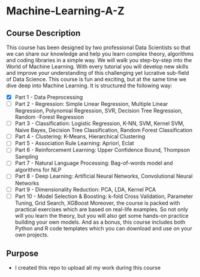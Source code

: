 # Machine-Learning-A-Z
## Course Description

This course has been designed by two professional Data Scientists so that we can share our knowledge and help you learn complex theory, algorithms and coding libraries in a simple way.
We will walk you step-by-step into the World of Machine Learning. With every tutorial you will develop new skills and improve your understanding of this challenging yet lucrative sub-field of Data Science.
This course is fun and exciting, but at the same time we dive deep into Machine Learning. It is structured the following way:
- [x] Part 1 - Data Preprocessing
- [ ] Part 2 - Regression: Simple Linear Regression, Multiple Linear Regression, Polynomial Regression, SVR, Decision Tree Regression, Random -Forest Regression
- [ ] Part 3 - Classification: Logistic Regression, K-NN, SVM, Kernel SVM, Naive Bayes, Decision Tree Classification, Random Forest Classification
- [ ] Part 4 - Clustering: K-Means, Hierarchical Clustering
- [ ] Part 5 - Association Rule Learning: Apriori, Eclat
- [ ] Part 6 - Reinforcement Learning: Upper Confidence Bound, Thompson Sampling
- [ ] Part 7 - Natural Language Processing: Bag-of-words model and algorithms for NLP
- [ ] Part 8 - Deep Learning: Artificial Neural Networks, Convolutional Neural Networks
- [ ] Part 9 - Dimensionality Reduction: PCA, LDA, Kernel PCA
- [ ] Part 10 - Model Selection & Boosting: k-fold Cross Validation, Parameter Tuning, Grid Search, XGBoost
Moreover, the course is packed with practical exercises which are based on real-life examples. So not only will you learn the theory, but you will also get some hands-on practice building your own models.
And as a bonus, this course includes both Python and R code templates which you can download and use on your own projects.
## Purpose
- I created this repo to upload all my work during this course

